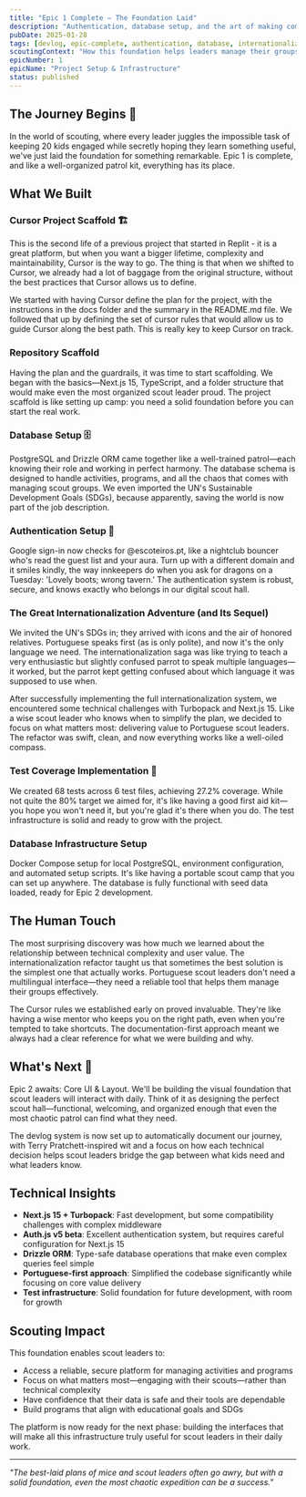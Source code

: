```yaml
---
title: "Epic 1 Complete — The Foundation Laid"
description: "Authentication, database setup, and the art of making computers understand scout leaders"
pubDate: 2025-01-28
tags: [devlog, epic-complete, authentication, database, internationalization, portuguese-refactor]
scoutingContext: "How this foundation helps leaders manage their groups more effectively"
epicNumber: 1
epicName: "Project Setup & Infrastructure"
status: published
---
```


## The Journey Begins 🚀

In the world of scouting, where every leader juggles the impossible task of keeping 20 kids engaged while secretly hoping they learn something useful, we've just laid the foundation for something remarkable. Epic 1 is complete, and like a well-organized patrol kit, everything has its place.

## What We Built

### Cursor Project Scaffold 🏗️
This is the second life of a previous project that started in Replit - it is a great platform, but when you want a bigger lifetime, complexity and maintainability, Cursor is the way to go. The thing is that when we shifted to Cursor, we already had a lot of baggage from the original structure, without the best practices that Cursor allows us to define. 

We started with having Cursor define the plan for the project, with the instructions in the docs folder and the summary in the README.md file. We followed that up by defining the set of cursor rules that would allow us to guide Cursor along the best path. This is really key to keep Cursor on track. 

### Repository Scaffold
Having the plan and the guardrails, it was time to start scaffolding. We began with the basics—Next.js 15, TypeScript, and a folder structure that would make even the most organized scout leader proud. The project scaffold is like setting up camp: you need a solid foundation before you can start the real work.

### Database Setup 🗄️
PostgreSQL and Drizzle ORM came together like a well-trained patrol—each knowing their role and working in perfect harmony. The database schema is designed to handle activities, programs, and all the chaos that comes with managing scout groups. We even imported the UN's Sustainable Development Goals (SDGs), because apparently, saving the world is now part of the job description.

### Authentication Setup 🔐
Google sign-in now checks for @escoteiros.pt, like a nightclub bouncer who's read the guest list and your aura. Turn up with a different domain and it smiles kindly, the way innkeepers do when you ask for dragons on a Tuesday: 'Lovely boots; wrong tavern.' The authentication system is robust, secure, and knows exactly who belongs in our digital scout hall.

### The Great Internationalization Adventure (and Its Sequel)
We invited the UN's SDGs in; they arrived with icons and the air of honored relatives. Portuguese speaks first (as is only polite), and now it's the only language we need. The internationalization saga was like trying to teach a very enthusiastic but slightly confused parrot to speak multiple languages—it worked, but the parrot kept getting confused about which language it was supposed to use when.

After successfully implementing the full internationalization system, we encountered some technical challenges with Turbopack and Next.js 15. Like a wise scout leader who knows when to simplify the plan, we decided to focus on what matters most: delivering value to Portuguese scout leaders. The refactor was swift, clean, and now everything works like a well-oiled compass.

### Test Coverage Implementation 🧪
We created 68 tests across 6 test files, achieving 27.2% coverage. While not quite the 80% target we aimed for, it's like having a good first aid kit—you hope you won't need it, but you're glad it's there when you do. The test infrastructure is solid and ready to grow with the project.

### Database Infrastructure Setup
Docker Compose setup for local PostgreSQL, environment configuration, and automated setup scripts. It's like having a portable scout camp that you can set up anywhere. The database is fully functional with seed data loaded, ready for Epic 2 development.

## The Human Touch

The most surprising discovery was how much we learned about the relationship between technical complexity and user value. The internationalization refactor taught us that sometimes the best solution is the simplest one that actually works. Portuguese scout leaders don't need a multilingual interface—they need a reliable tool that helps them manage their groups effectively.

The Cursor rules we established early on proved invaluable. They're like having a wise mentor who keeps you on the right path, even when you're tempted to take shortcuts. The documentation-first approach meant we always had a clear reference for what we were building and why.

## What's Next 🔮

Epic 2 awaits: Core UI & Layout. We'll be building the visual foundation that scout leaders will interact with daily. Think of it as designing the perfect scout hall—functional, welcoming, and organized enough that even the most chaotic patrol can find what they need.

The devlog system is now set up to automatically document our journey, with Terry Pratchett-inspired wit and a focus on how each technical decision helps scout leaders bridge the gap between what kids need and what leaders know.

## Technical Insights

- **Next.js 15 + Turbopack**: Fast development, but some compatibility challenges with complex middleware
- **Auth.js v5 beta**: Excellent authentication system, but requires careful configuration for Next.js 15
- **Drizzle ORM**: Type-safe database operations that make even complex queries feel simple
- **Portuguese-first approach**: Simplified the codebase significantly while focusing on core value delivery
- **Test infrastructure**: Solid foundation for future development, with room for growth

## Scouting Impact

This foundation enables scout leaders to:
- Access a reliable, secure platform for managing activities and programs
- Focus on what matters most—engaging with their scouts—rather than technical complexity
- Have confidence that their data is safe and their tools are dependable
- Build programs that align with educational goals and SDGs

The platform is now ready for the next phase: building the interfaces that will make all this infrastructure truly useful for scout leaders in their daily work.

---

*"The best-laid plans of mice and scout leaders often go awry, but with a solid foundation, even the most chaotic expedition can be a success."*
